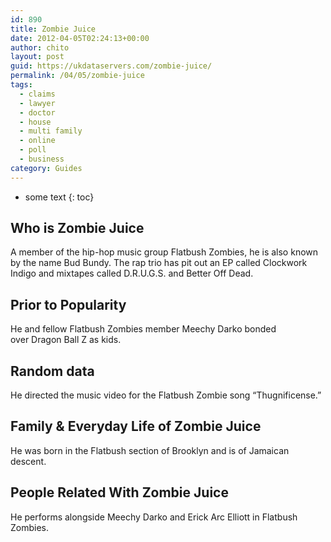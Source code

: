 ```yaml
---
id: 890
title: Zombie Juice
date: 2012-04-05T02:24:13+00:00
author: chito
layout: post
guid: https://ukdataservers.com/zombie-juice/
permalink: /04/05/zombie-juice
tags:
  - claims
  - lawyer
  - doctor
  - house
  - multi family
  - online
  - poll
  - business
category: Guides
---
```


* some text
{: toc}
          
          
## Who is  Zombie Juice
                  
                  
                  
A member of the hip-hop music group Flatbush Zombies, he is also known by the name Bud Bundy. The rap trio has pit out an EP called Clockwork Indigo and mixtapes called D.R.U.G.S. and Better Off Dead.
                  
                
                
                
## Prior to Popularity 
                  
                  
                  
He and fellow Flatbush Zombies member Meechy Darko bonded over Dragon Ball Z as kids.
                  
                
                
                
## Random data 
                  
                  
                  
He directed the music video for the Flatbush Zombie song &#8220;Thugnificense.&#8221;
                  
                
                
                
## Family & Everyday Life of Zombie Juice
                  
                  
                  
He was born in the Flatbush section of Brooklyn and is of Jamaican descent.
                  
                
                
                
## People Related With  Zombie Juice
                  
                  
                  
He performs alongside Meechy Darko and Erick Arc Elliott in Flatbush Zombies.
                  
                
              
            
          
          
          
    
    
  
